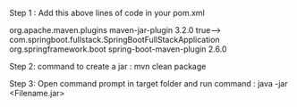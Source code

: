 
Step 1 :
Add this above lines of code in your pom.xml

<plugins>
           <plugin>
                <groupId>org.apache.maven.plugins</groupId>
                <artifactId>maven-jar-plugin</artifactId>
                <version>3.2.0</version>
               <configuration>
                    <archive>
                        <manifest>
                            <addClasspath>true</addClasspath>-->
                            <!--<classpathPrefix>lib/</classpathPrefix>-->
                          <mainClass>com.springboot.fullstack.SpringBootFullStackApplication</mainClass>
                        </manifest>
                    </archive>
                </configuration>
            </plugin>
			<plugin>
                <groupId>org.springframework.boot</groupId>
                <artifactId>spring-boot-maven-plugin</artifactId>
                <version>2.6.0</version>
            </plugin>
</plugins>

Step 2:
command to create a jar : mvn clean package

Step 3:
Open command prompt in target folder and run command : java -jar <Filename.jar> 
